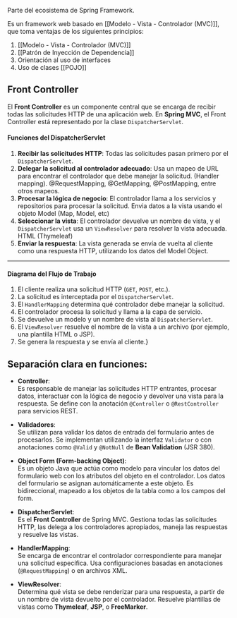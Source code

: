 Parte del ecosistema de Spring Framework.

Es un framework web basado en [[Modelo - Vista - Controlador (MVC)]], que toma ventajas de los siguientes principios:

1. [[Modelo - Vista - Controlador (MVC)]]
2. [[Patrón de Inyección de Dependencia]]
3. Orientación al uso de interfaces
4. Uso de clases [[POJO]]

## Front Controller
El **Front Controller** es un componente central que se encarga de recibir todas las solicitudes HTTP de una aplicación web. En **Spring MVC**, el Front Controller está representado por la clase `DispatcherServlet`.

#### **Funciones del DispatcherServlet**

1. **Recibir las solicitudes HTTP**: Todas las solicitudes pasan primero por el `DispatcherServlet`.
2. **Delegar la solicitud al controlador adecuado**: Usa un mapeo de URL para encontrar el controlador que debe manejar la solicitud. (Handler mapping). @RequestMapping, @GetMapping, @PostMapping, entre otros mapeos.
3. **Procesar la lógica de negocio**: El controlador llama a los servicios y repositorios para procesar la solicitud. Envia datos a la vista usando el objeto Model (Map, Model, etc)
4. **Seleccionar la vista**: El controlador devuelve un nombre de vista, y el `DispatcherServlet` usa un `ViewResolver` para resolver la vista adecuada. HTML (Thymeleaf)
5. **Enviar la respuesta**: La vista generada se envía de vuelta al cliente como una respuesta HTTP, utilizando los datos del Model Object.

---

#### **Diagrama del Flujo de Trabajo**

1. El cliente realiza una solicitud HTTP (`GET`, `POST`, etc.).
2. La solicitud es interceptada por el `DispatcherServlet`.
3. El `HandlerMapping` determina qué controlador debe manejar la solicitud.
4. El controlador procesa la solicitud y llama a la capa de servicio.
5. Se devuelve un modelo y un nombre de vista al `DispatcherServlet`.
6. El `ViewResolver` resuelve el nombre de la vista a un archivo (por ejemplo, una plantilla HTML o JSP).
7. Se genera la respuesta y se envía al cliente.}


## Separación clara en funciones:


- **Controller**:  
    Es responsable de manejar las solicitudes HTTP entrantes, procesar datos, interactuar con la lógica de negocio y devolver una vista para la respuesta. Se define con la anotación `@Controller` o `@RestController` para servicios REST.
    
- **Validadores**:  
    Se utilizan para validar los datos de entrada del formulario antes de procesarlos. Se implementan utilizando la interfaz `Validator` o con anotaciones como `@Valid` y `@NotNull` de **Bean Validation** (JSR 380).
    
- **Object Form (Form-backing Object)**:  
    Es un objeto Java que actúa como modelo para vincular los datos del formulario web con los atributos del objeto en el controlador. Los datos del formulario se asignan automáticamente a este objeto. Es bidireccional, mapeado a los objetos de la tabla como a los campos del form.
    
- **DispatcherServlet**:  
    Es el **Front Controller** de Spring MVC. Gestiona todas las solicitudes HTTP, las delega a los controladores apropiados, maneja las respuestas y resuelve las vistas.
    
- **HandlerMapping**:  
    Se encarga de encontrar el controlador correspondiente para manejar una solicitud específica. Usa configuraciones basadas en anotaciones (`@RequestMapping`) o en archivos XML.
    
- **ViewResolver**:  
    Determina qué vista se debe renderizar para una respuesta, a partir de un nombre de vista devuelto por el controlador. Resuelve plantillas de vistas como **Thymeleaf**, **JSP**, o **FreeMarker**.